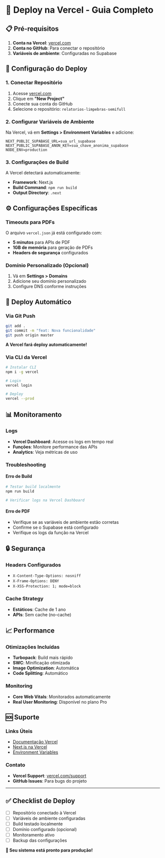 # 🚀 Deploy na Vercel - Guia Completo

## 📋 Pré-requisitos

1. **Conta na Vercel**: [vercel.com](https://vercel.com)
2. **Conta no GitHub**: Para conectar o repositório
3. **Variáveis de ambiente**: Configuradas no Supabase

## 🔧 Configuração do Deploy

### 1. Conectar Repositório

1. Acesse [vercel.com](https://vercel.com)
2. Clique em **"New Project"**
3. Conecte sua conta do GitHub
4. Selecione o repositório: `relatorios-limpebras-semifull`

### 2. Configurar Variáveis de Ambiente

Na Vercel, vá em **Settings > Environment Variables** e adicione:

```env
NEXT_PUBLIC_SUPABASE_URL=sua_url_supabase
NEXT_PUBLIC_SUPABASE_ANON_KEY=sua_chave_anonima_supabase
NODE_ENV=production
```

### 3. Configurações de Build

A Vercel detectará automaticamente:
- **Framework**: Next.js
- **Build Command**: `npm run build`
- **Output Directory**: `.next`

## ⚙️ Configurações Específicas

### Timeouts para PDFs
O arquivo `vercel.json` já está configurado com:
- **5 minutos** para APIs de PDF
- **1GB de memória** para geração de PDFs
- **Headers de segurança** configurados

### Domínio Personalizado (Opcional)
1. Vá em **Settings > Domains**
2. Adicione seu domínio personalizado
3. Configure DNS conforme instruções

## 🚀 Deploy Automático

### Via Git Push
```bash
git add .
git commit -m "feat: Nova funcionalidade"
git push origin master
```
**A Vercel fará deploy automaticamente!**

### Via CLI da Vercel
```bash
# Instalar CLI
npm i -g vercel

# Login
vercel login

# Deploy
vercel --prod
```

## 📊 Monitoramento

### Logs
- **Vercel Dashboard**: Acesse os logs em tempo real
- **Funções**: Monitore performance das APIs
- **Analytics**: Veja métricas de uso

### Troubleshooting

#### Erro de Build
```bash
# Testar build localmente
npm run build

# Verificar logs na Vercel Dashboard
```

#### Erro de PDF
- Verifique se as variáveis de ambiente estão corretas
- Confirme se o Supabase está configurado
- Verifique os logs da função na Vercel

## 🔒 Segurança

### Headers Configurados
- `X-Content-Type-Options: nosniff`
- `X-Frame-Options: DENY`
- `X-XSS-Protection: 1; mode=block`

### Cache Strategy
- **Estáticos**: Cache de 1 ano
- **APIs**: Sem cache (no-cache)

## 📈 Performance

### Otimizações Incluídas
- **Turbopack**: Build mais rápido
- **SWC**: Minificação otimizada
- **Image Optimization**: Automática
- **Code Splitting**: Automático

### Monitoring
- **Core Web Vitals**: Monitorados automaticamente
- **Real User Monitoring**: Disponível no plano Pro

## 🆘 Suporte

### Links Úteis
- [Documentação Vercel](https://vercel.com/docs)
- [Next.js na Vercel](https://vercel.com/docs/frameworks/nextjs)
- [Environment Variables](https://vercel.com/docs/projects/environment-variables)

### Contato
- **Vercel Support**: [vercel.com/support](https://vercel.com/support)
- **GitHub Issues**: Para bugs do projeto

---

## ✅ Checklist de Deploy

- [ ] Repositório conectado à Vercel
- [ ] Variáveis de ambiente configuradas
- [ ] Build testado localmente
- [ ] Domínio configurado (opcional)
- [ ] Monitoramento ativo
- [ ] Backup das configurações

**🎉 Seu sistema está pronto para produção!**

